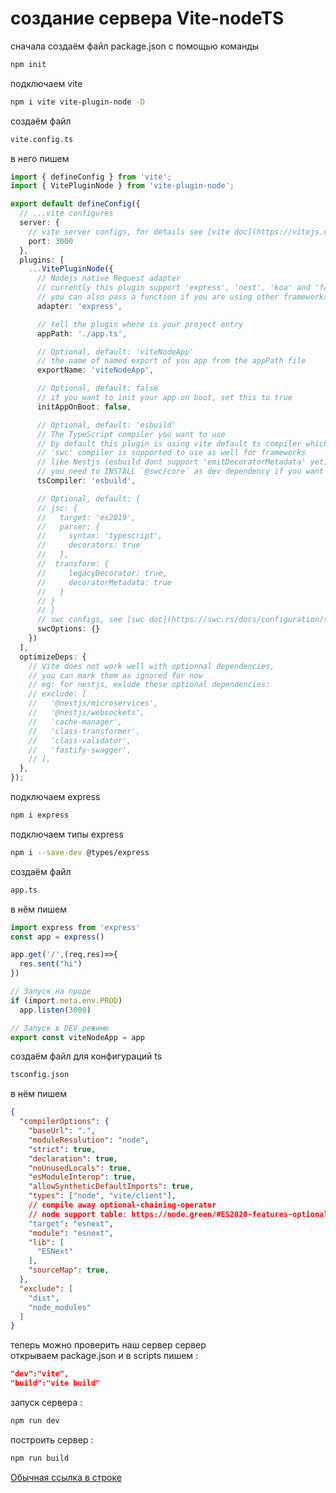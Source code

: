 # создание сервера Vite-nodeTS

сначала создаём файл package.json с помощью команды 

``` bash
npm init
```

подключаем vite

``` bash
npm i vite vite-plugin-node -D
```

создаём файл 

``` bash
vite.config.ts
```

в него пишем

``` TypeScript
import { defineConfig } from 'vite';
import { VitePluginNode } from 'vite-plugin-node';

export default defineConfig({
  // ...vite configures
  server: {
    // vite server configs, for details see [vite doc](https://vitejs.dev/config/#server-host)
    port: 3000
  },
  plugins: [
    ...VitePluginNode({
      // Nodejs native Request adapter
      // currently this plugin support 'express', 'nest', 'koa' and 'fastify' out of box,
      // you can also pass a function if you are using other frameworks, see Custom Adapter section
      adapter: 'express',

      // tell the plugin where is your project entry
      appPath: './app.ts',

      // Optional, default: 'viteNodeApp'
      // the name of named export of you app from the appPath file
      exportName: 'viteNodeApp',

      // Optional, default: false
      // if you want to init your app on boot, set this to true
      initAppOnBoot: false,

      // Optional, default: 'esbuild'
      // The TypeScript compiler you want to use
      // by default this plugin is using vite default ts compiler which is esbuild
      // 'swc' compiler is supported to use as well for frameworks
      // like Nestjs (esbuild dont support 'emitDecoratorMetadata' yet)
      // you need to INSTALL `@swc/core` as dev dependency if you want to use swc
      tsCompiler: 'esbuild',

      // Optional, default: {
      // jsc: {
      //   target: 'es2019',
      //   parser: {
      //     syntax: 'typescript',
      //     decorators: true
      //   },
      //  transform: {
      //     legacyDecorator: true,
      //     decoratorMetadata: true
      //   }
      // }
      // }
      // swc configs, see [swc doc](https://swc.rs/docs/configuration/swcrc)
      swcOptions: {}
    })
  ],
  optimizeDeps: {
    // Vite does not work well with optionnal dependencies,
    // you can mark them as ignored for now
    // eg: for nestjs, exlude these optional dependencies:
    // exclude: [
    //   '@nestjs/microservices',
    //   '@nestjs/websockets',
    //   'cache-manager',
    //   'class-transformer',
    //   'class-validator',
    //   'fastify-swagger',
    // ],
  },
});
```

подключаем express

``` bash
npm i express
```

подключаем типы express

``` bash
npm i --save-dev @types/express
```

создаём файл 

``` bash
app.ts
```

в нём пишем

``` TypeScript
import express from 'express'
const app = express()

app.get('/',(req,res)=>{
  res.sent("hi")
})

// Запуск на проде
if (import.meta.env.PROD)
  app.listen(3000)

// Запуск в DEV режиме
export const viteNodeApp = app
```

создаём файл для конфигураций ts

``` bash
tsconfig.json
```

в нём пишем

``` json
{
  "compilerOptions": {
    "baseUrl": ".",
    "moduleResolution": "node",
    "strict": true,
    "declaration": true,
    "noUnusedLocals": true,
    "esModuleInterop": true,
    "allowSyntheticDefaultImports": true,
    "types": ["node", "vite/client"],
    // compile away optional-chaining-operator
    // node support table: https://node.green/#ES2020-features-optional-chaining-operator-----
    "target": "esnext",
    "module": "esnext",
    "lib": [
      "ESNext"
    ],
    "sourceMap": true,
  },
  "exclude": [
    "dist",
    "node_modules"
  ]
}
```

теперь можно проверить наш сервер сервер
<br/>
открываем package.json и в scripts пишем :

```json
"dev":"vite",
"build":"vite build"
```

запуск сервера :

```bash
npm run dev
```

построить сервер :

```bash
npm run build
```



[Обычная ссылка в строке](https://www.google.com)
